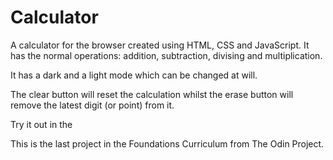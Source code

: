 # Calculator

A calculator for the browser created using HTML, CSS and JavaScript. 
It has the normal operations: addition, subtraction, divising and multiplication. 

It has a dark and a light mode which can be changed at will.

The clear button will reset the calculation whilst the erase button will remove the latest digit (or point) from it.

Try it out in the 

This is the last project in the Foundations Curriculum from The Odin Project. 